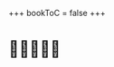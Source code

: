 +++
bookToC = false
+++

# <span class="conlang" style="font-size:1em">󱤐󱤾󱥍󱥠󱥔</span>

<script src="https://cdn.jsdelivr.net/npm/p5@1.4.0/lib/p5.js"></script>

<div id="myDiv" class="conlang">

</div>

<script>
    function fixedFromCharCode (codePt) {
        if (codePt > 0xFFFF) {
            codePt -= 0x10000;
            return String.fromCharCode(0xD800 + (codePt >> 10), 0xDC00 + (codePt & 0x3FF));
        } else {
            return String.fromCharCode(codePt);
        }
    }
    var text = '';
    var next_chr = '';
    var which_structure = 0;
    var random_val = 0;
    var random_char_code = 0;
    var previous_chr_code = 0;
    for(var i = 1; i < 1401; i++){

        random_val = Math.random() * 136;
        random_char_code = parseInt(0xF1900 + random_val);
    
        if((random_char_code === 0xF1909) || (random_char_code === 0xF1927) || (random_char_code === 0xF1921)){
            random_val = Math.random() * 136;
            random_char_code = parseInt(0xF1900 + random_val);
        }
    
        while(random_char_code === previous_chr_code){
            random_val = Math.random() * 136;
            random_char_code = parseInt(0xF1900 + random_val);
        }
    
        next_chr = fixedFromCharCode(random_char_code);
    
        previous_chr_code = random_char_code;
    
        // text += next_chr;
    
        if(which_structure > .75){
            // la li
            if((i+7)%10 === 0){
                text+=fixedFromCharCode(0xF1921);
                previous_chr = 0xF1921;
            } else if((i+3)%10 === 0){
                text+=fixedFromCharCode(0xF1927);
                previous_chr_code = 0xF1927;
            } else {
                text += next_chr;
            }
        } else if(which_structure > .5) {
            // li a
            if((i+8)%10 === 0){
                text+=fixedFromCharCode(0xF1927);
                previous_chr_code = 0xF1927;
            } else if((i+4)%10 === 0){
                text+=fixedFromCharCode(0xF1909);
                previous_chr_code = 0xF1909;
            } else {
                text += next_chr;
            }
        } else if(which_structure > .25) {
            // la li
            if((i+8)%10 === 0){
                text+=fixedFromCharCode(0xF1921);
                previous_chr_code = 0xF1921;
            } else if((i+4)%10 === 0){
                text+=fixedFromCharCode(0xF1927);
                previous_chr_code = 0xF1927;
            } else {
                text += next_chr;
            }
        } else {
            // li a
            if((i+7)%10 === 0){
                text+=fixedFromCharCode(0xF1927);
                previous_chr_code = 0xF1927;
            } else if((i+3)%10 === 0){
                text+=fixedFromCharCode(0xF1909);
                previous_chr_code = 0xF1909;
            } else {
                text += next_chr;
            }
        }
    
        // text += next_chr;
    
        if(i%10 === 0){
            text+=" ";
            which_structure = Math.random();
        }
    }
    document.getElementById('myDiv').innerHTML = text;
</script>
